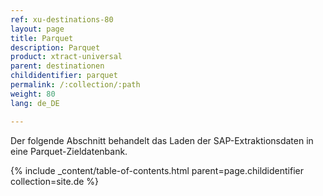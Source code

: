 ```yaml
---
ref: xu-destinations-80
layout: page
title: Parquet
description: Parquet
product: xtract-universal
parent: destinationen
childidentifier: parquet
permalink: /:collection/:path
weight: 80
lang: de_DE

---
```


Der folgende Abschnitt behandelt das Laden der SAP-Extraktionsdaten in eine Parquet-Zieldatenbank.

{% include _content/table-of-contents.html parent=page.childidentifier collection=site.de %}
